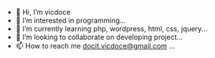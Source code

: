 - 👋 Hi, I’m vicdoce
- 👀 I’m interested in programming...
- 🌱 I’m currently learning php, wordpress, html, css, jquery...
- 💞️ I’m looking to collaborate on developing project...
- 📫 How to reach me docit.vicdoce@gmail.com ...

<!---
vicdoce24/vicdoce24 is a ✨ special ✨ repository because its `README.md` (this file) appears on your GitHub profile.
You can click the Preview link to take a look at your changes.
--->
